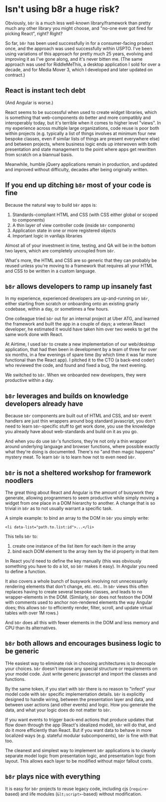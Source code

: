 # Isn't using b8r a huge risk?

Obviously, `b8r` is a much less well-known library/framework than pretty much
any other library you might choose, and "no-one ever got fired for picking
React", right? Right?

So far, `b8r` has been used successfully in for a consumer-facing product once,
and the approach was used successfully within USPTO. I've been using variations
of this approach for pretty much 25 years, evolving and improving it as I've
gone along, and it's never bitten me. (The same approach was used for RiddleMeThis,
a desktop application I sold for over a decade, and for Media Mover 3, which I
developed and later updated on contract.)

## React is instant tech debt

(And Angular is worse.)

React seems to be successful when used to create widget libraries, which is
something that web-components do better and more compatibly and interoperably
today, but it's terrible when it comes to higher level "views". In my experience
across multiple large organizations, code reuse is poor both within projects
(e.g. typically a list of things involves at minimum four new bespoke classes,
even if similar lists of things are present everywhere else) and between projects,
where business logic ends up interwoven with both presentation and state management
to the point where apps get rewritten from scratch on a biannual basis.

Meanwhile, humble jQuery applications remain in production, and updated and
improved without difficulty, decades after being originally written.

## If you end up ditching `b8r` most of your code is fine

Because the natural way to build `b8r` apps is:

1. Standards-compliant HTML and CSS (with CSS either global or scoped to components)
2. A thin layer of view controller code (inside `b8r` components)
3. Application state in one or more registered objects
4. Important logic in vanllajs libraries

Almost all of your investment in time, testing, and QA will be in the bottom two
layers, which are completely uncoupled from `b8r`.

What's more, the HTML and CSS are so generic that they can probably be reused
unless you're moving to a framework that requires all your HTML and CSS to be 
written in a custom language.

## `b8r` allows developers to ramp up insanely fast

In my experience, experienced developers are up-and-running on `b8r`, either
starting from scratch or onboarding onto an existing gnarly codebase, within
a day, or sometimes a few hours.

One colleague tried `b8r` out for an internal project at Uber ATG, and learned
the framework and built the app in a couple of days; a veteran React developer,
he estimated it would have taken him over two weeks to get the same work done 
with React.

At Airtime, I used `b8r` to create a new implementation of our web/desktop
application, that had then been in development by a team of three for over
six months, in a few evenings of spare time (by which time it was far more
functional than the React app). I pitched it to the CTO (a back-end coder)
who reviewed the code, and found and fixed a bug, the next evening.

We switched to `b8r`. When we onboarded new developers, they were productive
within a day.

## `b8r` leverages and builds on knowledge developers already have

Because `b8r` components are built out of HTML and CSS, and `b8r` event handlers
are just thin wrappers around bog standard javascript, you don't need to learn
`b8r`-specific stuff to get work done, you use the knowledge you already have
about web-standards and build on it as you go.

And when you do use `b8r`'s functions, they're not only a thin wrapper around
underlying language and browser functions, where possible exactly what they're
doing is documented. There's no "and then magic happens" mystery meat. To
learn `b8r` is to learn how not to even need `b8r`.

## `b8r` is not a sheltered workshop for framework noodlers

The great thing about React and Angular is the amount of busywork they
generate, allowing programmers to seem productive while simply moving
a widget from one place in a DOM hierarchy to another. A change that is
so trivial in `b8r` as to not usually warrant a specific task.

A simple example: to bind an array to the DOM in `b8r` you simply write:

    <li data-list="path.to.list:id">...</li>

This tells `b8r` to:

1. create one instance of the list item for each item in the array
2. bind each DOM element to the array item by the id property in that item

In React you'd need to define the key manually (this was obviously something
you have to do a lot, so `b8r` makes it easy). In Angular you need to define
a function.

It also covers a whole bunch of busywork involving not unnecessarily rendering
elements that don't change, etc. etc.. In `b8r` views this often replaces
having to create several bespoke classes, and leads to no wrapper-elements
in the DOM. (Similarly, `b8r` does not festoon the DOM with comments used
to anchor non-rendered elements the way Angular does; this allows `b8r` to
efficiently render, filter, scroll, and update virtual tables with over 1M rows.)

And `b8r` does all this with fewer elements in the DOM and less memory and
CPU than its alternatives.

## `b8r` both allows and encourages business logic to be generic

THe easiest way to eliminate risk in choosing architectures is to decouple your
choices. `b8r` doesn't impose any special structure or requirements on your 
model code. Just write generic javascript and import the classes and functions.

By the same token, if you start with `b8r` there is no reason to "infect" your
model code with `b8r` specific implementation details. `b8r` is explicitly designed
to handle wiring, between the presentation layer and data, and between user actions
(and other events) and logic. How you generate the data, and what your logic does
do not matter to `b8r`.

If you want events to trigger back-end actions that produce updates that flow down
through the app (React's idealized model), `b8r` will do that, and do it more
efficiently than React. But if you want data to behave in more localized ways
(e.g. stateful modular subcomponents), `b8r` is fine with that too.

The cleanest and simplest way to implement `b8r` applications is to cleanly
separate model logic from presentation logic, and presentation logic from
layout. This allows each layer to be modified without major fallout costs.

## `b8r` plays nice with everything

It is easy for `b8r` projects to reuse legacy code, including cjs (`require`-based)
and iife modules (`&lt;script>`-based) without modification.
